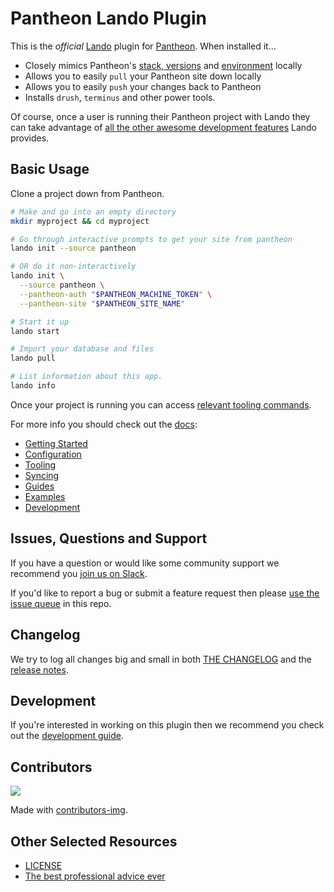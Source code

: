 # Pantheon Lando Plugin

This is the _official_ [Lando](https://lando.dev) plugin for [Pantheon](https://pantheon.io). When installed it...

* Closely mimics Pantheon's [stack, versions](https://docs.pantheon.io/platform/) and [environment](https://docs.pantheon.io/read-environment-config/) locally
* Allows you to easily `pull` your Pantheon site down locally
* Allows you to easily `push` your changes back to Pantheon
* Installs `drush`, `terminus` and other power tools.

Of course, once a user is running their Pantheon project with Lando they can take advantage of [all the other awesome development features](https://docs.lando.dev) Lando provides.


## Basic Usage

Clone a project down from Pantheon.

```bash
# Make and go into an empty directory
mkdir myproject && cd myproject

# Go through interactive prompts to get your site from pantheon
lando init --source pantheon

# OR do it non-interactively
lando init \
  --source pantheon \
  --pantheon-auth "$PANTHEON_MACHINE_TOKEN" \
  --pantheon-site "$PANTHEON_SITE_NAME"

# Start it up
lando start

# Import your database and files
lando pull

# List information about this app.
lando info
```

Once your project is running you can access [relevant tooling commands](https://github.com/lando/pantheon/blob/main/docs/usage.md#application-tooling).

For more info you should check out the [docs](https://docs.lando.dev/pantheon):

* [Getting Started](https://docs.lando.dev/pantheon/getting-started.html)
* [Configuration](https://docs.lando.dev/pantheon/config.html)
* [Tooling](https://docs.lando.dev/pantheon/tooling.html)
* [Syncing](https://docs.lando.dev/pantheon/syncing.html)
* [Guides](https://docs.lando.dev/pantheon/adding-more-tooling.html)
* [Examples](https://github.com/lando/pantheon/tree/main/examples)
* [Development](https://docs.lando.dev/pantheon/development.html)

## Issues, Questions and Support

If you have a question or would like some community support we recommend you [join us on Slack](https://launchpass.com/devwithlando).

If you'd like to report a bug or submit a feature request then please [use the issue queue](https://github.com/lando/pantheon/issues/new/choose) in this repo.

## Changelog

We try to log all changes big and small in both [THE CHANGELOG](https://github.com/lando/pantheon/blob/main/CHANGELOG.md) and the [release notes](https://github.com/lando/pantheon/releases).

## Development

If you're interested in working on this plugin then we recommend you check out the [development guide](https://github.com/lando/pantheon/blob/main/docs/development.md).

## Contributors

<a href="https://github.com/lando/pantheon/graphs/contributors">
  <img src="https://contrib.rocks/image?repo=lando/pantheon" />
</a>

Made with [contributors-img](https://contrib.rocks).

## Other Selected Resources

* [LICENSE](https://github.com/lando/pantheon/blob/main/LICENSE.md)
* [The best professional advice ever](https://www.youtube.com/watch?v=tkBVDh7my9Q)
